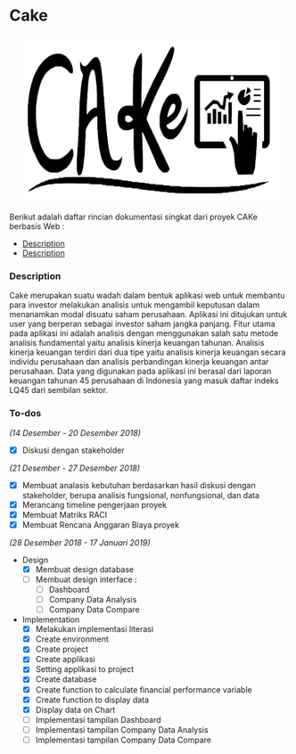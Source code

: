 # Cake

<p align="center">
  <img width="460" height="300" src="https://github.com/SMTI-08/cake-web-app/blob/master/static/image/cake.png">
</p>

Berikut adalah daftar rincian dokumentasi singkat dari proyek CAKe berbasis Web :
<ul>
  <li><a href=#description>Description</a></li>
  <li><a href=#todo>Description</a></li>
</ul>  

<h3 id="description">Description</h3>
<p>Cake merupakan suatu wadah dalam bentuk aplikasi web untuk membantu para investor melakukan analisis untuk mengambil keputusan dalam menanamkan modal disuatu saham perusahaan. Aplikasi ini ditujukan untuk user yang berperan sebagai investor saham jangka panjang. Fitur utama pada aplikasi ini adalah analisis dengan menggunakan salah satu metode analisis fundamental yaitu analisis kinerja keuangan tahunan. Analisis kinerja keuangan terdiri dari dua tipe yaitu analisis kinerja keuangan secara individu perusahaan dan analisis perbandingan kinerja keuangan antar perusahaan. Data yang digunakan pada aplikasi ini berasal dari laporan keuangan tahunan 45 perusahaan di Indonesia yang masuk daftar indeks LQ45 dari sembilan sektor.</p>

<h3 id="todo">To-dos</h3>

*(14 Desember - 20 Desember 2018)*
- [x] Diskusi dengan stakeholder

*(21 Desember - 27 Desember 2018)*
- [x] Membuat analasis kebutuhan berdasarkan hasil diskusi dengan stakeholder, berupa analisis fungsional, nonfungsional, dan data
- [x] Merancang timeline pengerjaan proyek
- [x] Membuat Matriks RACI
- [x] Membuat Rencana Anggaran Biaya proyek

*(28 Desember 2018 - 17 Januari 2019)*
- Design
  - [x] Membuat design database
  - [ ] Membuat design interface :
    - [ ] Dashboard
    - [ ] Company Data Analysis
    - [ ] Company Data Compare

- Implementation
  - [x] Melakukan implementasi literasi
  - [x] Create environment
  - [x] Create project
  - [x] Create applikasi
  - [x] Setting applikasi to project
  - [x] Create database
  - [x] Create function to calculate financial performance variable
  - [x] Create function to display data
  - [x] Display data on Chart
  - [ ] Implementasi tampilan Dashboard
  - [ ] Implementasi tampilan Company Data Analysis
  - [ ] Implementasi tampilan Company Data Compare
